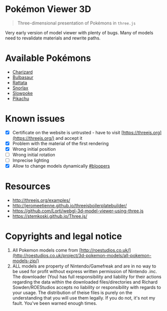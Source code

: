 # Pokémon Viewer 3D

> Three-dimensional presentation of Pokémons in `three.js`

Very early version of model viewer with plenty of bugs.
Many of models need to revalidate materials and rewrite paths.

# Available Pokémons

- [Charizard](https://rendfall.github.io/pokemon-viewer-3d/#Charizard)
- [Bulbasaur](https://rendfall.github.io/pokemon-viewer-3d/#Bulbasaur)
- [Rattata](https://rendfall.github.io/pokemon-viewer-3d/#Rattata)
- [Snorlax](https://rendfall.github.io/pokemon-viewer-3d/#Snorlax)
- [Slowpoke](https://rendfall.github.io/pokemon-viewer-3d/#Slowpoke)
- [Pikachu](https://rendfall.github.io/pokemon-viewer-3d/#Pikachu)

# Known issues

- [x] Certificate on the website is untrusted - have to visit [https://threejs.org](https://threejs.org/) and accept it
- [x] Problem with the material of the first rendering
- [x] Wrong initial position
- [ ] Wrong initial rotation
- [ ] Imprecise lighting
- [x] Allow to change models dynamically [#bloopers](http://rendfall.pl/bloopers/riders-on-the-storm.webm)

# Resources

- http://threejs.org/examples/
- http://jeromeetienne.github.io/threejsboilerplatebuilder/
- https://github.com/Lorti/webgl-3d-model-viewer-using-three.js
- https://stemkoski.github.io/Three.js/



# Copyrights and legal notice

1. All Pokemon models come from [http://roestudios.co.uk/](http://roestudios.co.uk/project/3d-pokemon-models/all-pokemon-models-zip/)
2. ALL models are property of Nintendo/Gamefreak and are in no way to be used for profit without express written permission of Nintendo .inc. The downloader (You) has full responsibility and liability for their actions regarding the data within the downloaded files/directories and Richard Sowden/ROEStudios accepts no liability or responsibility with regards to your usage.
The distribution of theise files is purely on the understanding that you will use them legally. If you do not, it's not my fault. You've been warned enough times.
